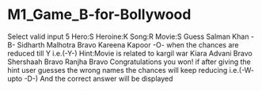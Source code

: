 # M1_Game_B-for-Bollywood
Select valid input
5
Hero:S
Heroine:K
Song:R
Movie:S
Guess
Salman Khan
-B-
Sidharth Malhotra 
Bravo
Kareena Kapoor
-O-
when the chances are reduced till Y i.e.(-Y-)
Hint:Movie is related to kargil war
Kiara Advani
Bravo
Shershaah
Bravo
Ranjha
Bravo 
Congratulations you won!
if after giving the hint user guesses the wrong names the chances will keep reducing i.e.(-W- upto -D-)
And the correct answer will be displayed
